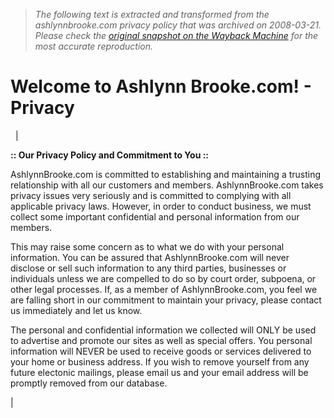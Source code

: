 > *The following text is extracted and transformed from the ashlynnbrooke.com privacy policy that was archived on 2008-03-21. Please check the [original snapshot on the Wayback Machine](https://web.archive.org/web/20080321192924id_/http%3A//www.ashlynnbrooke.com/tour1/privacy.html) for the most accurate reproduction.*

# Welcome to Ashlynn Brooke.com! - Privacy

  | 

**:: Our Privacy Policy and Commitment to You ::**

AshlynnBrooke.com is committed to establishing and maintaining a trusting relationship with all our customers and members. AshlynnBrooke.com takes privacy issues very seriously and is committed to complying with all applicable privacy laws. However, in order to conduct business, we must collect some important confidential and personal information from our members.

This may raise some concern as to what we do with your personal information. You can be assured that AshlynnBrooke.com will never disclose or sell such information to any third parties, businesses or individuals unless we are compelled to do so by court order, subpoena, or other legal processes. If, as a member of AshlynnBrooke.com, you feel we are falling short in our commitment to maintain your privacy, please contact us immediately and let us know. 

The personal and confidential information we collected will ONLY be used to advertise and promote our sites as well as special offers. You personal information will NEVER be used to receive goods or services delivered to your home or business address. If you wish to remove yourself from any future electonic mailings, please email us and your email address will be promptly removed from our database.

  


|  
